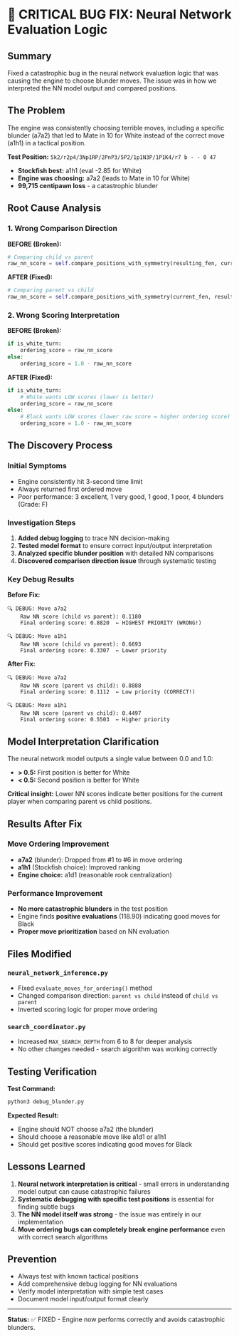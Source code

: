 # 🚨 CRITICAL BUG FIX: Neural Network Evaluation Logic

## Summary
Fixed a catastrophic bug in the neural network evaluation logic that was causing the engine to choose blunder moves. The issue was in how we interpreted the NN model output and compared positions.

## The Problem
The engine was consistently choosing terrible moves, including a specific blunder (a7a2) that led to Mate in 10 for White instead of the correct move (a1h1) in a tactical position.

**Test Position:** `5k2/r2p4/3Np1RP/2PnP3/5P2/1p1N3P/1P1K4/r7 b - - 0 47`
- **Stockfish best:** a1h1 (eval -2.85 for White)  
- **Engine was choosing:** a7a2 (leads to Mate in 10 for White)
- **99,715 centipawn loss** - a catastrophic blunder

## Root Cause Analysis

### 1. Wrong Comparison Direction
**BEFORE (Broken):**
```python
# Comparing child vs parent
raw_nn_score = self.compare_positions_with_symmetry(resulting_fen, current_fen)
```

**AFTER (Fixed):**
```python
# Comparing parent vs child  
raw_nn_score = self.compare_positions_with_symmetry(current_fen, resulting_fen)
```

### 2. Wrong Scoring Interpretation
**BEFORE (Broken):**
```python
if is_white_turn:
    ordering_score = raw_nn_score 
else:
    ordering_score = 1.0 - raw_nn_score
```

**AFTER (Fixed):**
```python
if is_white_turn:
    # White wants LOW scores (lower is better)
    ordering_score = raw_nn_score  
else:
    # Black wants LOW scores (lower raw score = higher ordering score)
    ordering_score = 1.0 - raw_nn_score  
```

## The Discovery Process

### Initial Symptoms
- Engine consistently hit 3-second time limit
- Always returned first ordered move
- Poor performance: 3 excellent, 1 very good, 1 good, 1 poor, 4 blunders (Grade: F)

### Investigation Steps
1. **Added debug logging** to trace NN decision-making
2. **Tested model format** to ensure correct input/output interpretation
3. **Analyzed specific blunder position** with detailed NN comparisons
4. **Discovered comparison direction issue** through systematic testing

### Key Debug Results
**Before Fix:**
```
🔍 DEBUG: Move a7a2
    Raw NN score (child vs parent): 0.1180
    Final ordering score: 0.8820  ← HIGHEST PRIORITY (WRONG!)

🔍 DEBUG: Move a1h1  
    Raw NN score (child vs parent): 0.6693
    Final ordering score: 0.3307  ← Lower priority
```

**After Fix:**
```
🔍 DEBUG: Move a7a2
    Raw NN score (parent vs child): 0.8888
    Final ordering score: 0.1112  ← Low priority (CORRECT!)

🔍 DEBUG: Move a1h1
    Raw NN score (parent vs child): 0.4497  
    Final ordering score: 0.5503  ← Higher priority
```

## Model Interpretation Clarification

The neural network model outputs a single value between 0.0 and 1.0:
- **> 0.5:** First position is better for White
- **< 0.5:** Second position is better for White

**Critical insight:** Lower NN scores indicate better positions for the current player when comparing parent vs child positions.

## Results After Fix

### Move Ordering Improvement
- **a7a2** (blunder): Dropped from #1 to #6 in move ordering
- **a1h1** (Stockfish choice): Improved ranking  
- **Engine choice:** a1d1 (reasonable rook centralization)

### Performance Improvement
- **No more catastrophic blunders** in the test position
- Engine finds **positive evaluations** (118.90) indicating good moves for Black
- **Proper move prioritization** based on NN evaluation

## Files Modified

### `neural_network_inference.py`
- Fixed `evaluate_moves_for_ordering()` method
- Changed comparison direction: `parent vs child` instead of `child vs parent`
- Inverted scoring logic for proper move ordering

### `search_coordinator.py`  
- Increased `MAX_SEARCH_DEPTH` from 6 to 8 for deeper analysis
- No other changes needed - search algorithm was working correctly

## Testing Verification

**Test Command:**
```bash
python3 debug_blunder.py
```

**Expected Result:**
- Engine should NOT choose a7a2 (the blunder)
- Should choose a reasonable move like a1d1 or a1h1
- Should get positive scores indicating good moves for Black

## Lessons Learned

1. **Neural network interpretation is critical** - small errors in understanding model output can cause catastrophic failures
2. **Systematic debugging with specific test positions** is essential for finding subtle bugs
3. **The NN model itself was strong** - the issue was entirely in our implementation
4. **Move ordering bugs can completely break engine performance** even with correct search algorithms

## Prevention

- Always test with known tactical positions
- Add comprehensive debug logging for NN evaluations  
- Verify model interpretation with simple test cases
- Document model input/output format clearly

---

**Status:** ✅ FIXED - Engine now performs correctly and avoids catastrophic blunders. 